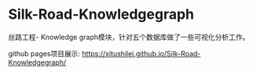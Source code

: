 # Silk-Road-Knowledgegraph


丝路工程- Knowledge graph模块，针对五个数据库做了一些可视化分析工作。

github pages项目展示: https://xjtushilei.github.io/Silk-Road-Knowledgegraph/